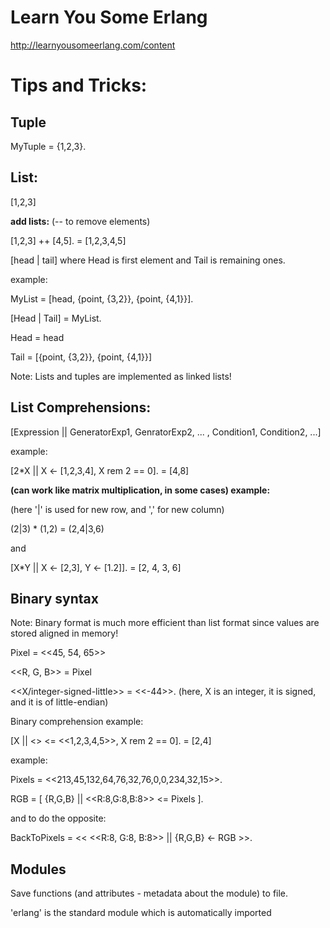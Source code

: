 # Learn You Some Erlang

http://learnyousomeerlang.com/content

# Tips and Tricks:

## Tuple
MyTuple = {1,2,3}.

## List:

[1,2,3]


**add lists:** (-- to remove elements)

[1,2,3] ++ [4,5].
  = [1,2,3,4,5]


[head | tail] where Head is first element and Tail is remaining ones.

example:

MyList = [head, {point, {3,2}}, {point, {4,1}}].

[Head | Tail] = MyList.

  Head = head

  Tail = [{point, {3,2}}, {point, {4,1}}]

Note: Lists and tuples are implemented as linked lists!

## List Comprehensions:

[Expression || GeneratorExp1, GenratorExp2, ... , Condition1, Condition2, ...]

example:

[2*X || X <- [1,2,3,4], X rem 2 == 0].
  = [4,8]


**(can work like matrix multiplication, in some cases) example:**

(here '|' is used for new row, and ',' for new column)

(2|3) * (1,2) = (2,4|3,6)

and

[X*Y || X <- [2,3], Y <- [1.2]].
  = [2, 4, 3, 6]

## Binary syntax

Note: Binary format is much more efficient than list format since values are stored aligned in memory!

Pixel = <<45, 54, 65>>

<<R, G, B>> = Pixel

<<X/integer-signed-little>> = <<-44>>. (here, X is an integer, it is signed, and it is of little-endian)

Binary comprehension example:

[X || <<X>> <= <<1,2,3,4,5>>, X rem 2 == 0].
  = [2,4]

example:

Pixels = <<213,45,132,64,76,32,76,0,0,234,32,15>>.

RGB = [ {R,G,B} || <<R:8,G:8,B:8>> <= Pixels ].

and to do the opposite:

BackToPixels = << <<R:8, G:8, B:8>> ||  {R,G,B} <- RGB >>.


## Modules

Save functions (and attributes - metadata about the module) to file.

'erlang' is the standard module which is automatically imported




